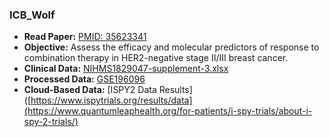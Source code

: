 ### ICB_Wolf

- **Read Paper:** [PMID: 35623341](https://pubmed.ncbi.nlm.nih.gov/35623341/)
- **Objective:** Assess the efficacy and molecular predictors of response to combination therapy in HER2-negative stage II/III breast cancer.
- **Clinical Data:** [NIHMS1829047-supplement-3.xlsx](https://www.ncbi.nlm.nih.gov/pmc/articles/PMC6721896/)
- **Processed Data:** [GSE196096](https://www.ncbi.nlm.nih.gov/geo/query/acc.cgi?acc=GSE194040)
- **Cloud-Based Data:** [ISPY2 Data Results]([https://www.ispytrials.org/results/data](https://www.quantumleaphealth.org/for-patients/i-spy-trials/about-i-spy-2-trials/)

